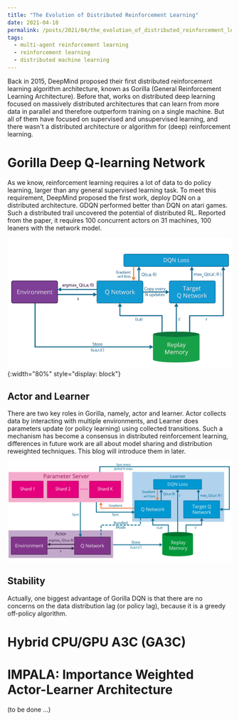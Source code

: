 ```yaml
---
title: "The Evolution of Distributed Reinforcement Learning"
date: 2021-04-18
permalink: /posts/2021/04/the_evolution_of_distributed_reinforcement_learning/
tags:
  - multi-agent reinforcement learning
  - reinforcement learning
  - distributed machine learning
---
```

Back in 2015, DeepMind proposed their first distributed reinforcement learning algorithm architecture, known as Gorilla (General Reinforcement Learning Architecture). Before that, works on distributed deep learning focused on massively distributed architectures that can learn from more data in parallel and therefore outperform training on a single machine. But all of them have focused on supervised and unsupervised learning, and there wasn't a distributed architecture or algorithm for (deep) reinforcement learning.

# Gorilla Deep Q-learning Network

As we know, reinforcement learning requires a lot of data to do policy learning, larger than any general supervised learning task. To meet this requirement, DeepMind proposed the first work, deploy DQN on a distributed architecture. GDQN performed better than DQN on atari games. Such a distributed trail uncovered the potential of distributed RL. Reported from the paper, it requires 100 concurrent actors on 31 machines, 100 leaners with the network model.

![Deep Q-learning Networks](/images/the_evolution_of_drl/dqn.png){:width="80%" style="display: block"}

## Actor and Learner

There are two key roles in Gorilla, namely, actor and learner. Actor collects data by interacting with multiple environments, and Learner does parameters update (or policy learning) using collected transitions. Such a mechanism has become a consensus in distributed reinforcement learning, differences in future work are all about model sharing and distribution reweighted techniques. This blog will introduce them in later.

![Architecture: Gorilla DQN](/images/the_evolution_of_drl/gorilla_architecture.png)

## Stability

Actually, one biggest advantage of Gorilla DQN is that there are no concerns on the data distribution lag (or policy lag), because it is a greedy off-policy algorithm.


# Hybrid CPU/GPU A3C (GA3C)

# IMPALA: Importance Weighted Actor-Learner Architecture

(to be done ...)